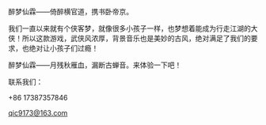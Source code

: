 醉梦仙霖——倚醉横官道，携书卧帝京。 

我们一直以来就有个侠客梦，就像很多小孩子一样，也梦想着能成为行走江湖的大侠！所以这款游戏，武侠风浓厚，背景音乐也是美妙的古风，绝对满足了我们的要求，也绝对让小孩子们过瘾！

醉梦仙霖——月残秋雁血，漏断古蝉音。来体验一下吧！

联系我们：

+86 17387357846

qic9173@163.com
